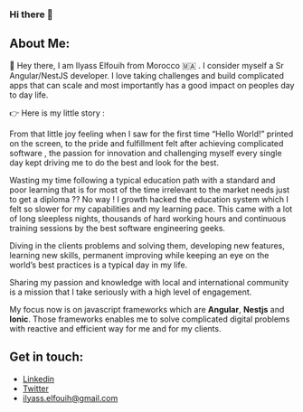 ### Hi there 👋

<!--
**ilyassFouih/ilyassFouih** is a ✨ _special_ ✨ repository because its `README.md` (this file) appears on your GitHub profile.

Here are some ideas to get you started:

- 🔭 I’m currently working on ...
- 🌱 I’m currently learning ...
- 👯 I’m looking to collaborate on ...
- 🤔 I’m looking for help with ...
- 💬 Ask me about ...
- 📫 How to reach me: ...
- 😄 Pronouns: ...
- ⚡ Fun fact: ...
-->
## About Me: 
👋 Hey there, I am Ilyass Elfouih from Morocco 🇲🇦 . I consider myself a Sr Angular/NestJS developer. I love taking challenges and build complicated apps that can scale and most importantly has a good impact on peoples day to day life.

👉 Here is my little story :

From that little joy feeling when I saw for the first time “Hello World!” printed on the screen, to the pride and fulfillment felt after achieving complicated software , the passion for innovation and challenging myself every single day kept driving me to do the best and look for the best. 

Wasting my time following a typical education path with a standard and poor learning that is for most of the time irrelevant to the market needs just to get a diploma ?? No way !
I growth hacked the education system which I felt so slower for my capabilities and my learning pace. This came with a lot of long sleepless nights, thousands of hard working hours and continuous training sessions by the best software engineering geeks. 

Diving in the clients problems and solving them, developing new features, learning new skills, permanent improving while keeping an eye on the world’s best practices is a typical day in my life.

Sharing my passion and knowledge with local and international community is a mission that I take seriously with a high level of engagement.

My focus now is on javascript frameworks which are **Angular**, **Nestjs** and **Ionic**.
Those frameworks enables me to solve complicated digital problems with reactive and efficient way for me and for my clients.

## Get in touch: 
- [Linkedin](https://www.linkedin.com/in/ilyass-elfouih/)
- [Twitter](https://twitter.com/elfouih)
- ilyass.elfouih@gmail.com
